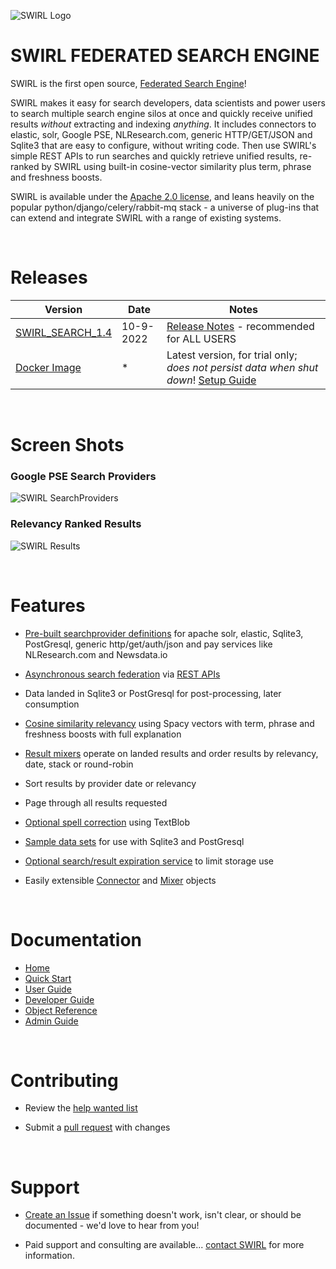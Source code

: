 ![SWIRL Logo](https://raw.githubusercontent.com/sidprobstein/swirl-search/main/docs/images/swirl_logo_1024.jpg)

# SWIRL FEDERATED SEARCH ENGINE

SWIRL is the first open source, [Federated Search Engine](https://en.wikipedia.org/wiki/Federated_search)! 

SWIRL makes it easy for search developers, data scientists and power users to search multiple search engine silos at once and quickly receive unified results *without* extracting and indexing *anything*. It includes connectors to elastic, solr, Google PSE, NLResearch.com, generic HTTP/GET/JSON and Sqlite3 that are easy to configure, without writing code. Then use SWIRL's simple REST APIs to run searches and quickly retrieve unified results, re-ranked by SWIRL using built-in cosine-vector similarity plus term, phrase and freshness boosts. 

SWIRL is available under the [Apache 2.0 license](https://github.com/sidprobstein/swirl-search/blob/main/LICENSE), and leans heavily on the popular python/django/celery/rabbit-mq stack - a universe of plug-ins that can extend and integrate SWIRL with a range of existing systems.

<br/>

# Releases

| Version | Date | Notes | 
| ------- | ---- | ----- |
| [SWIRL_SEARCH_1.4](https://github.com/sidprobstein/swirl-search/releases/tag/v1.4) | 10-9-2022 | [Release Notes](./docs/RELEASE_NOTES_1.4.md) - recommended for ALL USERS |
| [Docker Image](https://hub.docker.com/r/sidprobstein/swirl-search) | * | Latest version, for trial only; *does* *not* *persist* *data* *when* *shut* *down*! [Setup Guide](https://github.com/sidprobstein/swirl-search/wiki/1.-Quick-Start#docker) | 

<br/>

# Screen Shots

### Google PSE Search Providers
![SWIRL SearchProviders](https://raw.githubusercontent.com/sidprobstein/swirl-search/main/docs/images/swirl_providers_focus.png)

### Relevancy Ranked Results
![SWIRL Results](https://raw.githubusercontent.com/sidprobstein/swirl-search/main/docs/images/swirl_results_focus.png)

<br/>

# Features

* [Pre-built searchprovider definitions](https://github.com/sidprobstein/swirl-search/tree/main/SearchProviders) for apache solr, elastic, Sqlite3, PostGresql, generic http/get/auth/json and pay services like NLResearch.com and Newsdata.io

* [Asynchronous search federation](https://github.com/sidprobstein/swirl-search/wiki/3.-Developer-Guide#architecture) via [REST APIs](http://localhost:8000/swirl/swagger-ui/)

* Data landed in Sqlite3 or PostGresql for post-processing, later consumption

* [Cosine similarity relevancy](https://github.com/sidprobstein/swirl-search/wiki/2.-User-Guide#relevancy) using Spacy vectors with term, phrase and freshness boosts with full explanation

* [Result mixers](https://github.com/sidprobstein/swirl-search/wiki/2.-User-Guide#result-mixers) operate on landed results and order results by relevancy, date, stack or round-robin

* Sort results by provider date or relevancy

* Page through all results requested

* [Optional spell correction](https://github.com/sidprobstein/swirl-search/wiki/2.-User-Guide#spell-correction) using TextBlob

* [Sample data sets](https://github.com/sidprobstein/swirl-search/tree/main/Data) for use with Sqlite3 and PostGresql

* [Optional search/result expiration service](https://github.com/sidprobstein/swirl-search/wiki/5.-Admin-Guide#search-expiration-service) to limit storage use

* Easily extensible [Connector](https://github.com/sidprobstein/swirl-search/tree/main/swirl/connectors) and [Mixer](https://github.com/sidprobstein/swirl-search/tree/main/swirl/mixers) objects

<br/>

# Documentation

* [Home](https://github.com/sidprobstein/swirl-search/wiki)
* [Quick Start](https://github.com/sidprobstein/swirl-search/wiki/1.-Quick-Start)
* [User Guide](https://github.com/sidprobstein/swirl-search/wiki/2.-User-Guide)
* [Developer Guide](https://github.com/sidprobstein/swirl-search/wiki/3.-Developer-Guide)
* [Object Reference](https://github.com/sidprobstein/swirl-search/wiki/4.-Object-Reference)
* [Admin Guide](https://github.com/sidprobstein/swirl-search/wiki/5.-Admin-Guide)

<br/>

# Contributing

* Review the [help wanted list](docs/help_wanted.md)

* Submit a [pull request](https://github.com/sidprobstein/swirl-search/pulls) with changes

<br/>

# Support

* [Create an Issue](https://github.com/sidprobstein/swirl-search/issues) if something doesn't work, isn't clear, or should be documented - we'd love to hear from you!

* Paid support and consulting are available... [contact SWIRL](mailto:swirl@probstein.com) for more information.

<br/>



